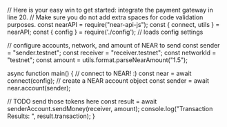 // Here is your easy win to get started: integrate the payment gateway in line 20.
// Make sure you do not add extra spaces for code validation purposes.
const nearAPI = require("near-api-js");
const { connect, utils } = nearAPI;
const { config } = require('./config'); // loads config settings

// configure accounts, network, and amount of NEAR to send
const sender = "sender.testnet";
const receiver = "receiver.testnet";
const networkId = "testnet";
const amount = utils.format.parseNearAmount("1.5");

async function main() {
  // connect to NEAR! :)
  const near = await connect(config);
  // create a NEAR account object
  const sender = await near.account(sender);

  // TODO send those tokens here
  const result = await senderAccount.sendMoney(receiver, amount);
  console.log("Transaction Results: ", result.transaction);
}